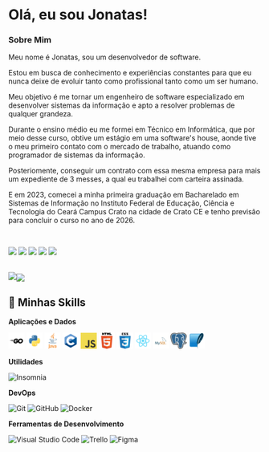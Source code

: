# Olá, eu sou Jonatas!

### Sobre Mim

Meu nome é Jonatas, sou um desenvolvedor de software.

Estou em busca de conhecimento e experiências constantes para que eu nunca deixe de evoluir tanto como profissional tanto como um ser humano.

Meu objetivo é me tornar um engenheiro de software especializado em desenvolver sistemas da informação e apto a resolver problemas de qualquer grandeza.

Durante o ensino médio eu me formei em Técnico em Informática, que por meio desse curso, obtive um estágio em uma software's house, aonde tive o meu primeiro contato com o mercado de trabalho, atuando como programador de sistemas da informação.

Posteriomente, conseguir um contrato com essa mesma empresa para mais um expediente de 3 messes, a qual eu trabalhei com carteira assinada. 

E em 2023, comecei a minha primeira graduação em Bacharelado em Sistemas de Informação no Instituto Federal de Educação, Ciência e Tecnologia do Ceará Campus Crato na cidade de Crato CE e tenho previsão para concluir o curso no ano de 2026.

  
<br>
  

  <p align="left">
  <a href="https://mail.google.com/mail/u/0/?tab=rm&ogbl#search/jonatasfreitas008%40gmail.com" alt="Gmail">
  <img src="https://img.shields.io/badge/-Gmail-FF0000?style=flat-square&labelColor=FF0000&logo=gmail&logoColor=white&link=[jonatasfreitas008@gmail.com](https://mail.google.com/mail/u/0/?tab=rm&ogbl#search/jonatasfreitas008%40gmail.com)" /></a>

  <a href="https://www.linkedin.com/in/jonatas-nascimento-freitas-hpx/" alt="Linkedin">
  <img src="https://img.shields.io/badge/-Linkedin-0e76a8?style=flat-square&logo=Linkedin&logoColor=white&link=https://www.linkedin.com/in/jonatas-nascimento-freitas-hpx/" /></a>

  <a href="https://api.whatsapp.com/send?phone=5588981368335&text=Ol%C3%A1%2C%20meu%20amigo!" alt="WhatsApp">
  <img src="https://img.shields.io/badge/-WhatsApp-25d366?style=flat-square&labelColor=25d366&logo=whatsapp&logoColor=white&link=https://api.whatsapp.com/send?phone=5588981368335&text=Ol%C3%A1%2C%20meu%20amigo!"/></a>

  <a href="https://www.facebook.com/jonatas.nascimento.125760/" alt="Facebook">
  <img src="https://img.shields.io/badge/-Facebook-3b5998?style=flat-square&labelColor=3b5998&logo=facebook&logoColor=white&link=https://www.facebook.com/jonatas.nascimento.125760/"/></a>

  <a href="https://www.instagram.com/jhonas_ft/" alt="Instagram">
  <img src="https://img.shields.io/badge/-Instagram-DF0174?style=flat-square&labelColor=DF0174&logo=instagram&logoColor=white&link=https://www.instagram.com/jhonas_ft/"/></a>
</p>  

 <br> 

<a href="https://github.com/johnHPX" >
<img align='left' src="https://github-readme-stats.vercel.app/api?username=johnHPX&show_icons=true&title_color=783c00&text_color=af552e&icon_color=783c00&bg_color=f8efd4&cache_seconds=2300">
</a>


<a href="https://github.com/johnHPX">
  <img align="center"  src="https://github-readme-stats.vercel.app/api/top-langs/?username=johnHPX&show_icons=true&title_color=783c00&text_color=af552e&icon_color=783c00&bg_color=f8efd4&cache_seconds=2300" />
</a>

## 🚀 Minhas Skills

**Aplicações e Dados**


<code><img height="32" src="https://raw.githubusercontent.com/github/explore/80688e429a7d4ef2fca1e82350fe8e3517d3494d/topics/go/go.png" alt="Golang"/></code>
<code><img height="32" src="https://raw.githubusercontent.com/github/explore/80688e429a7d4ef2fca1e82350fe8e3517d3494d/topics/python/python.png" alt="Python"/></code>
<code><img height="32" src="https://raw.githubusercontent.com/github/explore/80688e429a7d4ef2fca1e82350fe8e3517d3494d/topics/java/java.png" alt="Java"/></code>
<code><img height="32" src="https://raw.githubusercontent.com/github/explore/80688e429a7d4ef2fca1e82350fe8e3517d3494d/topics/c/c.png" alt="Java"/></code>
<code><img height="32" src="https://raw.githubusercontent.com/github/explore/80688e429a7d4ef2fca1e82350fe8e3517d3494d/topics/javascript/javascript.png" alt="Javascript"/></code>
<code><img height="32" src="https://raw.githubusercontent.com/github/explore/80688e429a7d4ef2fca1e82350fe8e3517d3494d/topics/html/html.png" alt="HTML5"/></code>
<code><img height="32" src="https://raw.githubusercontent.com/github/explore/80688e429a7d4ef2fca1e82350fe8e3517d3494d/topics/css/css.png" alt="CSS"/></code>
<code><img height="32" src="https://raw.githubusercontent.com/github/explore/80688e429a7d4ef2fca1e82350fe8e3517d3494d/topics/react/react.png" alt="React"/></code>
<code><img height="32" src="https://raw.githubusercontent.com/github/explore/80688e429a7d4ef2fca1e82350fe8e3517d3494d/topics/mysql/mysql.png" alt="MySQL"/></code>
<code><img height="32" src="https://raw.githubusercontent.com/github/explore/80688e429a7d4ef2fca1e82350fe8e3517d3494d/topics/postgresql/postgresql.png" alt="PostegreSQL"/></code>
<code><img height="32" src="https://raw.githubusercontent.com/github/explore/80688e429a7d4ef2fca1e82350fe8e3517d3494d/topics/sqlite/sqlite.png" alt="Sqlite"/></code>

**Utilidades**

  ![Insomnia](https://img.shields.io/badge/-Insomnia-333333?style=flat&logo=insomnia)

**DevOps**

  ![Git](https://img.shields.io/badge/-Git-333333?style=flat&logo=git)
  ![GitHub](https://img.shields.io/badge/-GitHub-333333?style=flat&logo=github)
  ![Docker](https://img.shields.io/badge/-Docker-333333?style=flat&logo=docker)

**Ferramentas de Desenvolvimento**

  ![Visual Studio Code](https://img.shields.io/badge/-Visual%20Studio%20Code-333333?style=flat&logo=visual-studio-code&logoColor=007ACC)
  ![Trello](https://img.shields.io/badge/-Trello-333333?style=flat&logo=trello&logoColor=007ACC)
  ![Figma](https://img.shields.io/badge/-Figma-333333?style=flat&logo=figma&logoColor=007ACC)
